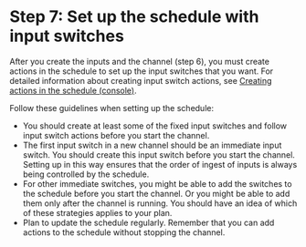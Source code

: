 # Step 7: Set up the schedule with input switches<a name="ips-set-up-schedule"></a>

After you create the inputs and the channel \(step 6\), you must create actions in the schedule to set up the input switches that you want\. For detailed information about creating input switch actions, see [Creating actions in the schedule \(console\)](schedule-using-console-create.md)\. 

Follow these guidelines when setting up the schedule:
+ You should create at least some of the fixed input switches and follow input switch actions before you start the channel\. 
+ The first input switch in a new channel should be an immediate input switch\. You should create this input switch before you start the channel\. Setting up in this way ensures that the order of ingest of inputs is always being controlled by the schedule\.
+ For other immediate switches, you might be able to add the switches to the schedule before you start the channel\. Or you might be able to add them only after the channel is running\. You should have an idea of which of these strategies applies to your plan\.
+ Plan to update the schedule regularly\. Remember that you can add actions to the schedule without stopping the channel\.